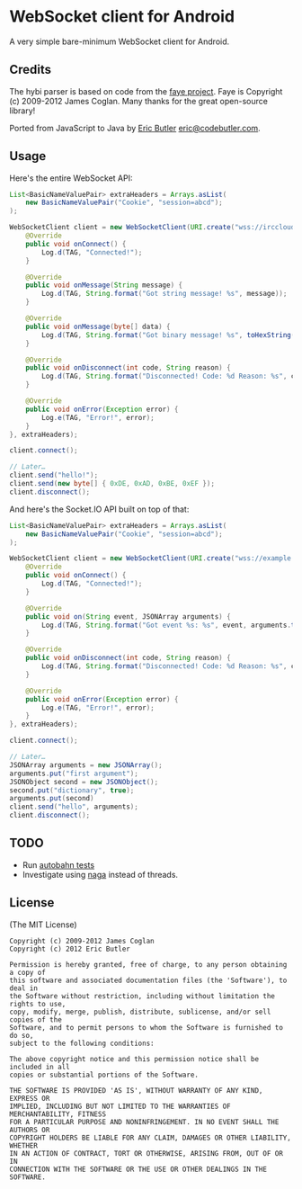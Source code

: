 # WebSocket client for Android

A very simple bare-minimum WebSocket client for Android.

## Credits

The hybi parser is based on code from the [faye project](https://github.com/faye/faye-websocket-node). Faye is Copyright (c) 2009-2012 James Coglan. Many thanks for the great open-source library!

Ported from JavaScript to Java by [Eric Butler](https://twitter.com/codebutler) <eric@codebutler.com>.

## Usage

Here's the entire WebSocket API:

```java
List<BasicNameValuePair> extraHeaders = Arrays.asList(
    new BasicNameValuePair("Cookie", "session=abcd");
);

WebSocketClient client = new WebSocketClient(URI.create("wss://irccloud.com"), new WebSocketClient.Handler() {
    @Override
    public void onConnect() {
        Log.d(TAG, "Connected!");
    }

    @Override
    public void onMessage(String message) {
        Log.d(TAG, String.format("Got string message! %s", message));
    }

    @Override
    public void onMessage(byte[] data) {
        Log.d(TAG, String.format("Got binary message! %s", toHexString(data));
    }

    @Override
    public void onDisconnect(int code, String reason) {
        Log.d(TAG, String.format("Disconnected! Code: %d Reason: %s", code, reason));
    }

    @Override
    public void onError(Exception error) {
        Log.e(TAG, "Error!", error);
    }
}, extraHeaders);

client.connect();

// Later… 
client.send("hello!");
client.send(new byte[] { 0xDE, 0xAD, 0xBE, 0xEF });
client.disconnect();
```

And here's the Socket.IO API built on top of that:


```java
List<BasicNameValuePair> extraHeaders = Arrays.asList(
    new BasicNameValuePair("Cookie", "session=abcd");
);

WebSocketClient client = new WebSocketClient(URI.create("wss://example.com"), new WebSocketClient.Handler() {
    @Override
    public void onConnect() {
        Log.d(TAG, "Connected!");
    }

    @Override
    public void on(String event, JSONArray arguments) {
        Log.d(TAG, String.format("Got event %s: %s", event, arguments.toString()));
    }

    @Override
    public void onDisconnect(int code, String reason) {
        Log.d(TAG, String.format("Disconnected! Code: %d Reason: %s", code, reason));
    }

    @Override
    public void onError(Exception error) {
        Log.e(TAG, "Error!", error);
    }
}, extraHeaders);

client.connect();

// Later… 
JSONArray arguments = new JSONArray();
arguments.put("first argument");
JSONObject second = new JSONObject();
second.put("dictionary", true);
arguments.put(second)
client.send("hello", arguments);
client.disconnect();
```



## TODO

* Run [autobahn tests](http://autobahn.ws/testsuite)
* Investigate using [naga](http://code.google.com/p/naga/) instead of threads.

## License

(The MIT License)
	
	Copyright (c) 2009-2012 James Coglan
	Copyright (c) 2012 Eric Butler 
	
	Permission is hereby granted, free of charge, to any person obtaining a copy of
	this software and associated documentation files (the 'Software'), to deal in
	the Software without restriction, including without limitation the rights to use,
	copy, modify, merge, publish, distribute, sublicense, and/or sell copies of the
	Software, and to permit persons to whom the Software is furnished to do so,
	subject to the following conditions:
	
	The above copyright notice and this permission notice shall be included in all
	copies or substantial portions of the Software.
	
	THE SOFTWARE IS PROVIDED 'AS IS', WITHOUT WARRANTY OF ANY KIND, EXPRESS OR
	IMPLIED, INCLUDING BUT NOT LIMITED TO THE WARRANTIES OF MERCHANTABILITY, FITNESS
	FOR A PARTICULAR PURPOSE AND NONINFRINGEMENT. IN NO EVENT SHALL THE AUTHORS OR
	COPYRIGHT HOLDERS BE LIABLE FOR ANY CLAIM, DAMAGES OR OTHER LIABILITY, WHETHER
	IN AN ACTION OF CONTRACT, TORT OR OTHERWISE, ARISING FROM, OUT OF OR IN
	CONNECTION WITH THE SOFTWARE OR THE USE OR OTHER DEALINGS IN THE SOFTWARE.
	 
